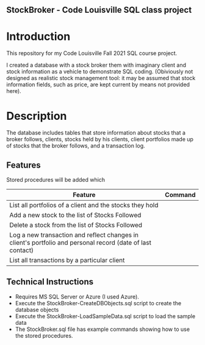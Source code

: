 ## StockBroker  - Code Louisville SQL class project


# Introduction
This repository for my Code Louisville Fall 2021 SQL course project. 

I created a database with a stock broker them with imaginary client and stock information as a vehicle to demonstrate SQL coding. (Obiviously not designed as realistic stock management tool:  it may be assumed that stock information fields, such as price, are kept current by means not provided here).

# Description

The database includes tables that store information about stocks that a broker follows, clients, stocks held by his clients, client portfolios made up of stocks that the broker follows, and a transaction log.

## Features

Stored procedures will be added which

| Feature | Command |
| -------- | -------- |
| List all portfolios of a client and the stocks they hold |
| Add a new stock to the list of Stocks Followed |
| Delete a stock from the list of Stocks Followed|
| Log a new transaction and reflect changes in client's portfolio and personal record (date of last contact)|
| List all transactions by a particular client|

## Technical Instructions
- Requires MS SQL Server or Azure (I used Azure).
- Execute the StockBroker-CreateDBObjects.sql script to create the database objects
- Execute the StockBroker-LoadSampleData.sql script to load the sample data
- The StockBroker.sql file has example commands showing how to use the stored procedures.